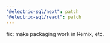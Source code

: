 ```yaml
---
"@electric-sql/next": patch
"@electric-sql/react": patch
---
```


fix: make packaging work in Remix, etc.
